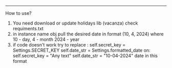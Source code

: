 ------------------------------------
How to use?

1) You need download or update holidays lib (vacanza) check requiments.txt
2) in instance name obj pull the desired date in format (10, 4, 2024)
where 10 - day, 4 - month 2024 - year
3) if code doesn't work try to replace :
     self.secret_key = Settings.SECRET_KEY
     self.date_str = Settings.formatted_date
  on:
    self.secret_key = "Any text"
    self.date_str = "10-04-2024" date in this format
